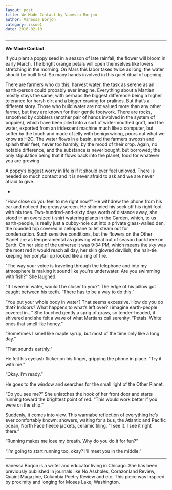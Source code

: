 ```yaml
---
layout: post
title: We Made Contact by Vanessa Borjon
author: Vanessa Borjon
category: issue1
date: 2016-02-10
---
```


___

**We Made Contact**


If you plant a poppy seed in a season of late rainfall, the flower will bloom in early March. The bright orange petals will open themselves like lovers stretching in the morning. On Mars this labor takes twice as long; the water should be built first.  So many hands involved in this quiet ritual of opening. 

There are farmers who do this, harvest water, the task as serene as an earth-person could probably ever imagine. Everything about a Martian mostly stays the same, with perhaps the biggest difference being a higher tolerance for harsh dirt and a bigger craving for pralines. But that’s a different story. Those who build water are not valued more than any other farmer, but they are known for their gentle footwork. There are rocks, smoothed by cobblers (another pair of hands involved in the system of poppies), which have been piled into a sort of wide-mouthed graft, and the water, exported from an iridescent machine much like a computer, but softer by the touch and made of jelly with benign wiring, pours out what we know as H2O. The water flows in a basin, and the farmers swoosh and splash their feet, never too harshly, by the mood of their crop. Again, no notable difference, and the substance is never bought, but borrowed; the only stipulation being that it flows back into the planet, food for whatever you are growing. 

A poppy’s biggest worry in life is if it should ever feel unloved. There is needed so much contact and it is never afraid to ask and we are never afraid to give.

*

"How close do you feel to me right now?" He withdrew the phone from his ear and noticed the greasy screen. He shimmied his sock off his right foot with his toes. Two-hundred-and-sixty days worth of distance away, she stood in an oversized t-shirt watering plants in the Garden, which, to us earth-people, is really just a cubby-hole cut into a private glass-walled den, the rounded top covered in cellophane to let steam out for condensation. Such sensitive conditions, but the flowers on the Other Planet are as temperamental as growing wheat out of season back here on Earth. On her side of the universe it was 9:34 PM, which means the sky was the most red it would reach all day, her skin glowed devilish, the hair-tie keeping her ponytail up looked like a ring of fire.

"The way your voice is traveling through the telephone and into my atmosphere is making it sound like you're underwater. Are you swimming with fish?" She laughed. 

"If I were in water, would I be closer to you?" The edge of his pillow got caught between his teeth. “There has to be a way to do this.”

“You put your whole body in water? That seems excessive. How do you do that? Indoors? What happens to what’s left over? I imagine earth-people covered in…” She touched gently a sprig of grass, so tender-headed, it shivered and she felt a wave of what Martians call serenity. “Petals. White ones that smell like honey.” 

“Sometimes I smell like maple syrup, but most of the time only like a long day.”

“That sounds earthly.”

He felt his eyelash flicker on his finger, gripping the phone in place. “Try it with me.”

“Okay. I’m ready.”

He goes to the window and searches for the small light of the Other Planet. 

“Do you see me?” She unlatches the hook of her front door and starts running toward the brightest point of red. “This would work better if you were on the ship.”

Suddenly, it comes into view. This wannabe reflection of everything he’s ever comfortably known: showers, waiting for a bus, the Atlantic and Pacific ocean, North Face fleece jackets, ceramic tiling. 
“I see it. I see it right there.” 

“Running makes me lose my breath. Why do you do it for fun?”

“I’m going to start running too, okay? I’ll meet you in the middle.”

___

Vanessa Borjon is a writer and educator living in Chicago. She has been previously published in journals like No Assholes, Corazonland Review, Quaint Magazine, Columbia Poetry Review and etc. This piece was inspired by proximity and longing for Moses Lake, Washington.